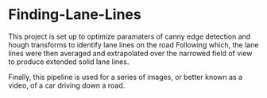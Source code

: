 # Finding-Lane-Lines 


This project is set up to optimize paramaters of canny edge detection and hough transforms to identify lane lines on the road 
Following which, the lane lines were then averaged and extrapolated over the narrowed field of view to produce extended solid lane lines. 

Finally, this pipeline is used for a series of images, or better known as a video, of a car driving down a road. 
